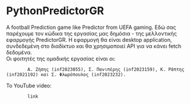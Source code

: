 # PythonPredictorGR
A football Prediction game like Predictor from UEFA gaming. 
Εδώ σας παρέχουμε τον κώδικα της εργασίας μας δημόσια - της μελλοντικής εφαρμογής PredictorGR.
Η εφαρμογή θα είναι desktop application, συνδεδεμένη στο διαδίκτυο και θα χρησιμοποιεί API για να κάνει fetch δεδομένα.  
Οι φοιτητές της ομαδικής εργασίας είναι οι:
            
            Α. Ζήσης (inf2023055), Σ. Πανιπέρης (inf2023159), Κ. Ράπτης (inf2021192) και Σ. Φλωρόπουλος (inf2023232).

            
Το YouTube video:
            
            link

            